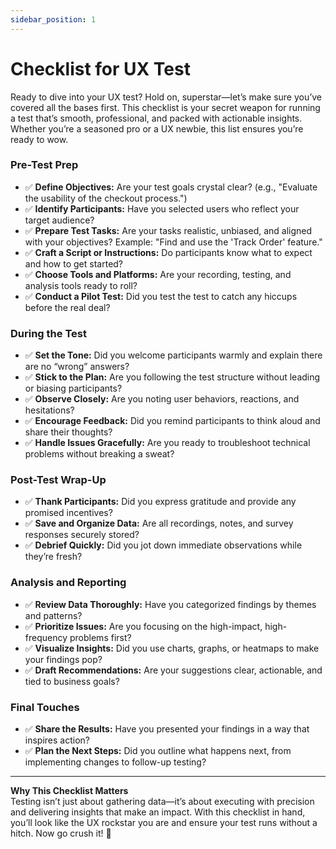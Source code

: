 ```yaml
---
sidebar_position: 1
---
```


# Checklist for UX Test

Ready to dive into your UX test? Hold on, superstar—let’s make sure you’ve covered all the bases first. This checklist is your secret weapon for running a test that’s smooth, professional, and packed with actionable insights. Whether you’re a seasoned pro or a UX newbie, this list ensures you’re ready to wow.

### Pre-Test Prep
- ✅ **Define Objectives:** Are your test goals crystal clear? (e.g., "Evaluate the usability of the checkout process.")
- ✅ **Identify Participants:** Have you selected users who reflect your target audience?
- ✅ **Prepare Test Tasks:** Are your tasks realistic, unbiased, and aligned with your objectives? Example: "Find and use the 'Track Order' feature."
- ✅ **Craft a Script or Instructions:** Do participants know what to expect and how to get started?
- ✅ **Choose Tools and Platforms:** Are your recording, testing, and analysis tools ready to roll?
- ✅ **Conduct a Pilot Test:** Did you test the test to catch any hiccups before the real deal?

### During the Test
- ✅ **Set the Tone:** Did you welcome participants warmly and explain there are no “wrong” answers?
- ✅ **Stick to the Plan:** Are you following the test structure without leading or biasing participants?
- ✅ **Observe Closely:** Are you noting user behaviors, reactions, and hesitations?
- ✅ **Encourage Feedback:** Did you remind participants to think aloud and share their thoughts?
- ✅ **Handle Issues Gracefully:** Are you ready to troubleshoot technical problems without breaking a sweat?

### Post-Test Wrap-Up
- ✅ **Thank Participants:** Did you express gratitude and provide any promised incentives?
- ✅ **Save and Organize Data:** Are all recordings, notes, and survey responses securely stored?
- ✅ **Debrief Quickly:** Did you jot down immediate observations while they’re fresh?

### Analysis and Reporting
- ✅ **Review Data Thoroughly:** Have you categorized findings by themes and patterns?
- ✅ **Prioritize Issues:** Are you focusing on the high-impact, high-frequency problems first?
- ✅ **Visualize Insights:** Did you use charts, graphs, or heatmaps to make your findings pop?
- ✅ **Draft Recommendations:** Are your suggestions clear, actionable, and tied to business goals?

### Final Touches
- ✅ **Share the Results:** Have you presented your findings in a way that inspires action?
- ✅ **Plan the Next Steps:** Did you outline what happens next, from implementing changes to follow-up testing?

---

**Why This Checklist Matters**  
Testing isn’t just about gathering data—it’s about executing with precision and delivering insights that make an impact. With this checklist in hand, you’ll look like the UX rockstar you are and ensure your test runs without a hitch. Now go crush it! 🚀
